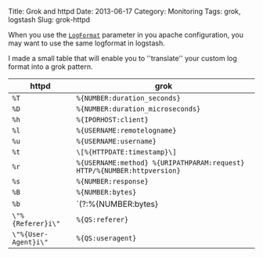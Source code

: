 Title: Grok and httpd
Date: 2013-06-17
Category: Monitoring
Tags: grok, logstash
Slug: grok-httpd

When you use the [`LogFormat`](http://httpd.apache.org/docs/current/mod/mod_log_config.html) parameter in you apache configuration, you may want to use the same logformat in logstash.

I made a small table that will enable you to ''translate'' your custom log format into a grok pattern.

| httpd | grok |
| ----- | ---- |
| `%T` | `%{NUMBER:duration_seconds}` |
| `%D` | `%{NUMBER:duration_microseconds}` |
| `%h` | `%{IPORHOST:client}` |
| `%l` | `%{USERNAME:remotelogname}` |
| `%u` | `%{USERNAME:username}` |
| `%t` | `\[%{HTTPDATE:timestamp}\]` |
| `%r` | `%{USERNAME:method} %{URIPATHPARAM:request} HTTP/%{NUMBER:httpversion}` |
| `%s` | `%{NUMBER:response}` |
| `%B` | `%{NUMBER:bytes}` |
| `%b` | `(?:%{NUMBER:bytes}|-)` |
| `\"%{Referer}i\"` | `%{QS:referer}` |
| `\"%{User-Agent}i\"` | `%{QS:useragent}` |
